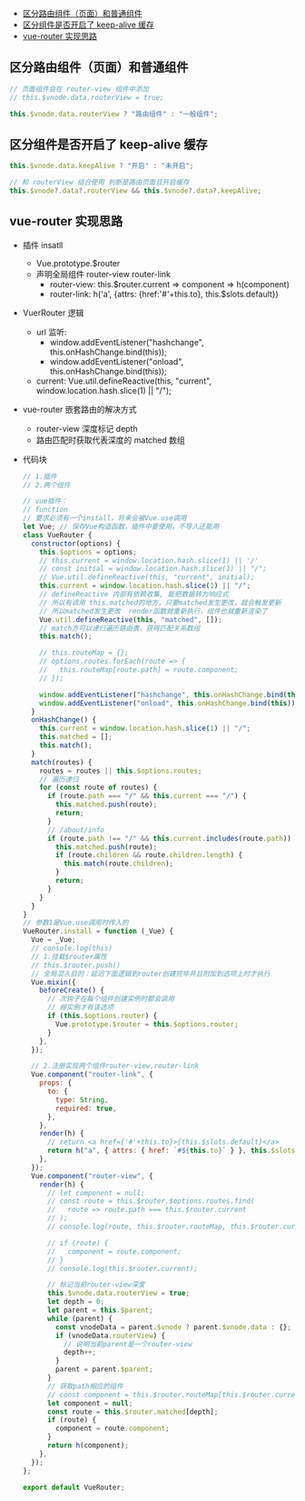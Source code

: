 <!-- START doctoc generated TOC please keep comment here to allow auto update -->
<!-- DON'T EDIT THIS SECTION, INSTEAD RE-RUN doctoc TO UPDATE -->


- [区分路由组件（页面）和普通组件](#%E5%8C%BA%E5%88%86%E8%B7%AF%E7%94%B1%E7%BB%84%E4%BB%B6%E9%A1%B5%E9%9D%A2%E5%92%8C%E6%99%AE%E9%80%9A%E7%BB%84%E4%BB%B6)
- [区分组件是否开启了 keep-alive 缓存](#%E5%8C%BA%E5%88%86%E7%BB%84%E4%BB%B6%E6%98%AF%E5%90%A6%E5%BC%80%E5%90%AF%E4%BA%86-keep-alive-%E7%BC%93%E5%AD%98)
- [vue-router 实现思路](#vue-router-%E5%AE%9E%E7%8E%B0%E6%80%9D%E8%B7%AF)

<!-- END doctoc generated TOC please keep comment here to allow auto update -->

## 区分路由组件（页面）和普通组件

```js
// 页面组件会在 router-view 组件中添加
// this.$vnode.data.routerView = true;

this.$vnode.data.routerView ? "路由组件" : "一般组件";
```

## 区分组件是否开启了 keep-alive 缓存

```js
this.$vnode.data.keepAlive ? "开启" : "未开启";

// 和 routerView 组合使用 判断是路由页面且开启缓存
this.$vnode?.data?.routerView && this.$vnode?.data?.keepAlive;
```

## vue-router 实现思路

- 插件 insatll
  - Vue.prototype.$router
  - 声明全局组件 router-view router-link
    - router-view: this.$router.current => component => h(component)
    - router-link: h('a', {attrs: {href:'#'+this.to}, this.$slots.default})
- VuerRouter 逻辑

  - url 监听:
    - window.addEventListener("hashchange", this.onHashChange.bind(this));
    - window.addEventListener("onload", this.onHashChange.bind(this));
  - current: Vue.util.defineReactive(this, "current", window.location.hash.slice(1) || "/");

- vue-router 嵌套路由的解决方式
  - router-view 深度标记 depth
  - 路由匹配时获取代表深度的 matched 数组
- 代码块

  ```javascript
  // 1.插件
  // 2.两个组件

  // vue插件：
  // function
  // 要求必须有一个install，将来会被Vue.use调用
  let Vue; // 保存Vue构造函数，插件中要使用，不导入还能用
  class VueRouter {
    constructor(options) {
      this.$options = options;
      // this.current = window.location.hash.slice(1) || '/'
      // const initial = window.location.hash.slice(1) || "/";
      // Vue.util.defineReactive(this, "current", initial);
      this.current = window.location.hash.slice(1) || "/";
      // defineReactive 内部有依赖收集, 能把数据转为响应式
      // 所以有调用 this.matched的地方，只要matched发生更改，就会触发更新
      // 所以matched发生更改  render函数就重新执行，组件也就重新渲染了
      Vue.util.defineReactive(this, "matched", []);
      // match方可以递归遍历路由表，获得匹配关系数组
      this.match();

      // this.routeMap = {};
      // options.routes.forEach(route => {
      //   this.routeMap[route.path] = route.component;
      // });

      window.addEventListener("hashchange", this.onHashChange.bind(this));
      window.addEventListener("onload", this.onHashChange.bind(this));
    }
    onHashChange() {
      this.current = window.location.hash.slice(1) || "/";
      this.matched = [];
      this.match();
    }
    match(routes) {
      routes = routes || this.$options.routes;
      // 遍历递归
      for (const route of routes) {
        if (route.path === "/" && this.current === "/") {
          this.matched.push(route);
          return;
        }
        // /about/info
        if (route.path !== "/" && this.current.includes(route.path)) {
          this.matched.push(route);
          if (route.children && route.children.length) {
            this.match(route.children);
          }
          return;
        }
      }
    }
  }
  // 参数1是Vue.use调用时传入的
  VueRouter.install = function (_Vue) {
    Vue = _Vue;
    // console.log(this)
    // 1.挂载$router属性
    // this.$router.push()
    // 全局混入目的：延迟下面逻辑到router创建完毕并且附加到选项上时才执行
    Vue.mixin({
      beforeCreate() {
        // 次钩子在每个组件创建实例时都会调用
        // 根实例才有该选项
        if (this.$options.router) {
          Vue.prototype.$router = this.$options.router;
        }
      },
    });

    // 2.注册实现两个组件router-view,router-link
    Vue.component("router-link", {
      props: {
        to: {
          type: String,
          required: true,
        },
      },
      render(h) {
        // return <a href={'#'+this.to}>{this.$slots.default}</a>
        return h("a", { attrs: { href: `#${this.to}` } }, this.$slots.default);
      },
    });
    Vue.component("router-view", {
      render(h) {
        // let component = null;
        // const route = this.$router.$options.routes.find(
        //   route => route.path === this.$router.current
        // );
        // console.log(route, this.$router.routeMap, this.$router.current);

        // if (route) {
        //   component = route.component;
        // }
        // console.log(this.$router.current);

        // 标记当前router-view深度
        this.$vnode.data.routerView = true;
        let depth = 0;
        let parent = this.$parent;
        while (parent) {
          const vnodeData = parent.$vnode ? parent.$vnode.data : {};
          if (vnodeData.routerView) {
            // 说明当前parent是一个router-view
            depth++;
          }
          parent = parent.$parent;
        }
        // 获取path相应的组件
        // const component = this.$router.routeMap[this.$router.current];
        let component = null;
        const route = this.$router.matched[depth];
        if (route) {
          component = route.component;
        }
        return h(component);
      },
    });
  };

  export default VueRouter;
  ```
